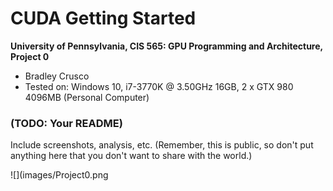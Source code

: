 CUDA Getting Started
====================

**University of Pennsylvania, CIS 565: GPU Programming and Architecture, Project 0**

* Bradley Crusco
* Tested on: Windows 10, i7-3770K @ 3.50GHz 16GB, 2 x GTX 980 4096MB (Personal Computer)

### (TODO: Your README)

Include screenshots, analysis, etc. (Remember, this is public, so don't put anything here that you don't want to
share with the world.)

![](images/Project0.png
